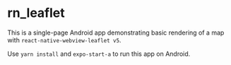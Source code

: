 # rn_leaflet

This is a single-page Android app demonstrating basic rendering of a map with `react-native-webview-leaflet v5`.

Use `yarn install` and `expo-start-a` to run this app on Android.

